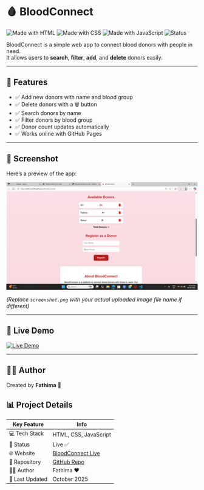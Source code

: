 # 🩸 BloodConnect

![Made with HTML](https://img.shields.io/badge/Made%20with-HTML-orange?style=for-the-badge&logo=html5)
![Made with CSS](https://img.shields.io/badge/Made%20with-CSS-blue?style=for-the-badge&logo=css3)
![Made with JavaScript](https://img.shields.io/badge/Made%20with-JavaScript-yellow?style=for-the-badge&logo=javascript)
![Status](https://img.shields.io/badge/Status-Live-brightgreen?style=for-the-badge)

BloodConnect is a simple web app to connect blood donors with people in need.  
It allows users to **search**, **filter**, **add**, and **delete** donors easily.

---

## 🚀 Features
- ✅ Add new donors with name and blood group  
- ✅ Delete donors with a 🗑️ button  
- ✅ Search donors by name  
- ✅ Filter donors by blood group  
- ✅ Donor count updates automatically  
- ✅ Works online with GitHub Pages  

---

## 📸 Screenshot
Here’s a preview of the app:

![BloodConnect Screenshot](screenshot.png)  

*(Replace `screenshot.png` with your actual uploaded image file name if different)*

---

## 🔗 Live Demo
[![Live Demo](https://img.shields.io/badge/View%20Live%20Demo-Click%20Here-brightgreen?style=for-the-badge&logo=github)](https://fathima2069.github.io/BloodConnect/)


---

## 👩‍💻 Author
Created by **Fathima** 💖  

## 📊 Project Details  

| Key Feature      | Info                                    |
|------------------|-----------------------------------------|
| 💻 Tech Stack    | HTML, CSS, JavaScript                   |
| 🚀 Status        | Live ✅                                 |
| 🌐 Website       | [BloodConnect Live](https://fathima2069.github.io/BloodConnect/) |
| 📂 Repository    | [GitHub Repo](https://github.com/fathima2069/BloodConnect) |
| 👩‍💻 Author       | Fathima ❤️                             |
| 📅 Last Updated  | October 2025                            |

